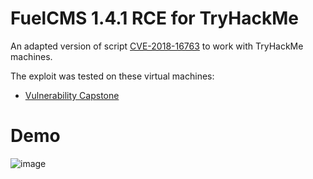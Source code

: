 # FuelCMS 1.4.1 RCE for TryHackMe

An adapted version of script [CVE-2018-16763](https://github.com/padsalatushal/CVE-2018-16763/) to work with TryHackMe machines.

The exploit was tested on these virtual machines:
- [Vulnerability Capstone](https://tryhackme.com/room/vulnerabilitycapstone)

# Demo

![image](https://andreidiaconescu.wordpress.com/wp-content/uploads/2025/03/captura-de-ecran-2025-03-29-144308.png)